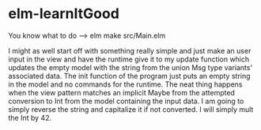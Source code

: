 # elm-learnItGood

You know what to do --> elm make src/Main.elm

I might as well start off with something really simple and just make an user input in the view and have the runtime give it to my update function which updates the empty model with the string from the union Msg type variants' associated data.  The init function of the program just puts an empty string in the model and no commands for the runtime.  The neat thing happens when the view pattern matches an implicit Maybe from the attempted conversion to Int from the model containing the input data.  I am going to simply reverse the string and capitalize it if not converted.  I will simply mult the Int by 42. 
